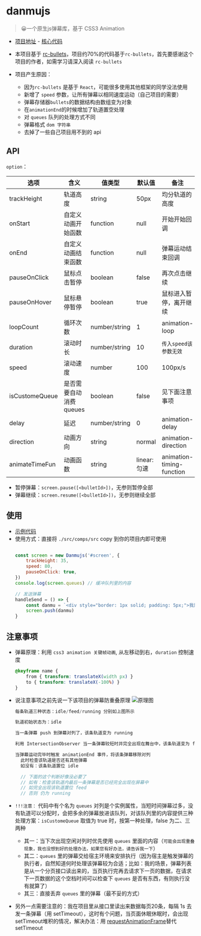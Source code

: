 # danmujs
> 😀一个原生js弹幕库，基于 CSS3 Animation
- [项目地址](https://github.com/hugeorange/danmujs) - [核心代码](https://github.com/hugeorange/danmujs/blob/master/src/comps/src/Danmu.js)
- 本项目基于 [rc-bullets](https://github.com/zerosoul/rc-bullets)，项目约70%的代码基于`rc-bullets`，首先要感谢这个项目的作者，如需学习请深入阅读 `rc-bullets`

- 项目产生原因：
  - 因为`rc-bullets` 是基于 `React`，可能很多使用其他框架的同学没法使用
  - 新增了 `speed` 参数，让所有弹幕以相同速度运动（自己项目的需要）
  - 弹幕存储器`bullets`的数据结构由数组变为对象
  - 在`animationEnd`的时候增加了轨道置空处理
  - 对 `queues` 队列的处理方式不同
  - 弹幕格式 `dom 字符串`
  - 去掉了一些自己项目用不到的 api

## API

`option`：

| 选项           | 含义               | 值类型        | 默认值      | 备注 |
| -------------- | ------------------ | ------------- | ----------- | -------------------------- |
| trackHeight    | 轨道高度           | string        | 50px        | 均分轨道的高度  |
| onStart        | 自定义动画开始函数 | function      | null        | 开始开始回调 |
| onEnd          | 自定义动画结束函数 | function      | null        | 弹幕运动结束回调 |
| pauseOnClick   | 鼠标点击暂停       | boolean       | false       | 再次点击继续        |
| pauseOnHover   | 鼠标悬停暂停       | boolean       | true        | 鼠标进入暂停，离开继续    |
| loopCount      | 循环次数           | number/string | 1           | animation-loop |
| duration       | 滚动时长           | number/string | 10          | `传入speed该参数无效`|
| speed          | 滚动速度           | number        | 100          | 100px/s     |
| isCustomeQueue | 是否需要自动消费queues | boolean    | false        |见下面注意事项 |
| delay          | 延迟               | number/string | 0           | animation-delay |
| direction      | 动画方向           | string        | normal      | animation-direction |
| animateTimeFun | 动画函数           | string        | linear:匀速 | animation-timing-function |


- 暂停弹幕：`screen.pause([<bulletId>])`，无参则暂停全部
- 弹幕继续：`screen.resume([<bulletId>])`，无参则继续全部


## 使用
- [示例代码](https://github.com/hugeorange/danmujs/blob/master/src/App.jsx)
- 使用方式：直接将 `./src/comps/src` copy 到你的项目内即可使用
    ```js

    const screen = new Danmujs('#screen', {
        trackHeight: 35,
        speed: 80,
        pauseOnClick: true,
    })
    console.log(screen.queues) // 缓冲队列里的内容

    // 发送弹幕
    handleSend = () => {
        const danmu = `<div style="border: 1px solid; padding: 5px;">我是一条弹幕哈哈哈😝</div>`
        screen.push(danmu)
    }

    ```

## 注意事项
- 弹幕原理：利用 `css3 animation 关键帧动画`, 从左移动到右，`duration` 控制速度
    ```css
    @keyframe name {
        from { transform: translateX(width px) }
        to { transform: translateX(-100%) }
    }
    ```
- 说注意事项之前先说一下该项目的弹幕防重叠原理
  ![原理图](https://raw.githubusercontent.com/hugeorange/danmujs/master/src/image/screen.png)
  ```js
  每条轨道三种状态：idle/feed/running 分别如上图所示

  轨道初始状态为：idle

  当一条弹幕 push 到弹幕对列了，该条轨道变为 running

  利用 IntersectionObserver 当一条弹幕较短时并完全出现在舞台中，该条轨道变为 feed

  当弹幕运动完毕时触发 animationEnd 事件，将该条弹幕移除对列
    此时检查该轨道是否还有其他弹幕
    如没有：该条轨道置位 idle

    // 下面的这个判断好像没必要了
    // 如有：检查该轨道内最后一条弹幕是否已经完全出现在屏幕中
    // 如完全出现该轨道置位 feed
    // 否则 仍为 running
  ```

- `!!!注意：` 代码中有个名为 `queues` 对列是个实例属性，当短时间弹幕过多，没有轨道可以分配时，会把多余的弹幕放进该队列，对该队列里的内容提供三种处理方案：`isCustomeQueue` 取值为 true 时，按第一种处理，false 为二、三两种
  - 其一：当下次出现空闲对列时优先使用 `queues` 里面的内容（`可能会出现重叠现象，我也没想到好的处理办法，如果您有好办法，请告诉我一下`）
  - 其二：`queues` 里的弹幕交给宿主环境来安排执行（因为宿主是触发弹幕的执行者，自然知道何时处理该弹幕较为合适；比如：我的场景，弹幕列表是从一个分页接口读出来的，当页执行完再去请求下一页的数据，在请求下一页数据的这个空档时间可以检查下 `queues` 是否有东西，有则执行没有就算了）
  - 其三：直接丢弃 `queues` 里的弹幕（最不妥的方式）

- 另外一点需要注意的：我在项目里从接口里读出来数据每页20条，每隔 1s 去发一条弹幕（用 setTimeout），这时有个问题，当页面休眠休眠时，会出现setTimeout堆积的情况，解决办法：用 [requestAnimationFrame](https://zhuanlan.zhihu.com/p/34868095)替代 setTimeout
